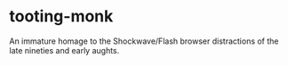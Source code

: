 # tooting-monk
An immature homage to the Shockwave/Flash browser distractions of the late nineties and early aughts.
